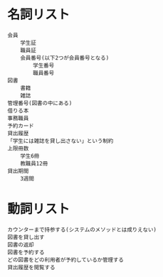 # 名詞リスト
    会員
        学生証
        職員証
        会員番号(以下2つが会員番号となる)
            学生番号
            職員番号
    図書
        書籍
        雑誌
    管理番号(図書の中にある)
    借りる本
    事務職員
    予約カード
    貸出履歴
    「学生には雑誌を貸し出さない」という制約
    上限冊数
        学生6冊
        教職員12冊
    貸出期間
        3週間

# 動詞リスト
    カウンターまで持参する(システムのメソッドとは成りえない)
    図書を貸し出す
    図書の返却
    図書を予約する
    どの図書をどの利用者が予約しているか管理する
    貸出履歴を閲覧する